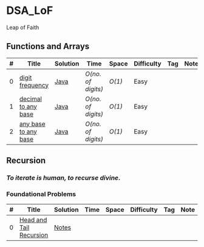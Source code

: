 # DSA_LoF
Leap of Faith

## Functions and Arrays
|  #  | Title           |  Solution       |  Time           | Space           | Difficulty    | Tag          | Note| 
|-----|---------------- | --------------- | --------------- | --------------- | ------------- |--------------|-----|
0 | [digit frequency](./Functions%20and%20Arrays/digitFrequency.txt) | [Java](./Functions%20and%20Arrays/digitFrequency.java)    | _O(no. of digits)_       |  _O(1)_        | Easy         |||
1 | [decimal to any base](./Functions%20and%20Arrays/decimalToAnyBase.txt) | [Java](./Functions%20and%20Arrays/decimalToAnyBase.java)    | _O(no. of digits)_       |  _O(1)_        | Easy         |||
2 | [any base to any base](./Functions%20and%20Arrays/anyBaseToAnyBase.txt) | [Java](./Functions%20and%20Arrays/anyBaseToAnyBase.java)    | _O(no. of digits)_       |  _O(1)_        | Easy         |||



## Recursion
### ___To iterate is human, to recurse divine.___

### Foundational Problems
|  #  | Title           |  Solution       |  Time           | Space           | Difficulty    | Tag          | Note| 
|-----|---------------- | --------------- | --------------- | --------------- | ------------- |--------------|-----|
0 | [Head and Tail Recursion]() | [Notes](./Recursion/1HeadandTailRecursion.pdf)    |      |        |        |||
